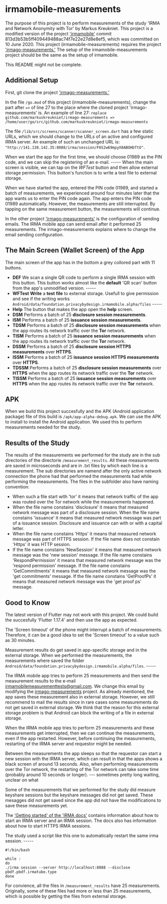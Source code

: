# irmamobile-measurements

The purpose of this project is to perform measurements of the study 'IRMA and Network Anonymity with Tor' by Markus Kreukniet. This project is a modified version of the project ['irmamobile'](https://github.com/privacybydesign/irmamobile) commit 813d3b53b5ff409449488ac74f7e22e27d8e8ef5, which was committed on 10 June 2020. This project (irmamobile-measurements) requires the project ['irmago-measurements.'](https://github.com/markuskreukniet/irmago-measurements) The setup of the irmamobile-measurements project should be the same as the setup of irmamobile.

This README might not be complete.

## Additional Setup

First, git clone the project ['irmago-measurements.'](https://github.com/markuskreukniet/irmago-measurements)

In the file `/go.mod` of this project (irmamobile-measurements), change the part after `=>` of line 27 to the place where the cloned project 'irmago-measurements' is. An example of line 27: `replace github.com/markuskreukniet/irmago-measurements => /home/user/go/src/github.com/markuskreukniet/irmago-measurements`

The file `/lib/src/screens/scanner/scanner_screen.dart` has a few static URLs, which we should change to the URLs of an active and configured IRMA server. An example of such an unchanged URL is: `"http://141.138.142.35:8088/irma/session/F6S2w69mpyX8ABOHbTtO"`.

When we start the app for the first time, we should choose 01989 as the PIN code, and we can skip the registering of an e-mail. ----- When the main screen is visible, we can tap on the _WFTest_ button and then allow external storage permission. This button's function is to write a test file to external storage.

When we have started the app, entered the PIN code 01989, and started a batch of measurements, we experienced around four minutes later that the app wants us to enter the PIN code again. The app enters the PIN code 01989 automatically. However, the measurements are still interrupted. By tapping on the same measurement button, the measurements will continue.

In the other project ['irmago-measurements'](https://github.com/markuskreukniet/irmago-measurements) is the configuration of sending emails. The IRMA mobile app can send email after it performed 25 measurements. The irmago-measurements explains where to change the email sending configuration. 

## The Main Screen (Wallet Screen) of the App

The main screen of the app has in the bottom a grey collored part with 11 buttons.

* __DEF__ We scan a single QR code to perform a single IRMA session with this button. This button works almost like the __default__ 'QR scan' button from the app's unmodified version. -----
* __WFTest__ __Write__ a __test__ __file__ to external storage. Usefull to give permission and see if the writing works `Android/data/foundation.privacybydesign.irmamobile.alpha/files` -----
* __Help__ The button that makes the app open the __help__ screen.
* __DSM__ Performs a batch of 25 __disclosure session measurements__.
* __ISM__ Performs a batch of 25 __issuance session measurements__.
* __TDSM__ Performs a batch of 25 __disclosure session measurements__ when the app routes its network traffic over the __Tor__ network.
* __TISM__ Performs a batch of 25 __issuance session measurements__ when the app routes its network traffic over the __Tor__ network.
* __DSSM__ Performs a batch of 25 __disclosure session HTTPS measurements__ over __HTTPS__.
* __ISSM__ Performs a batch of 25 __issuance session HTTPS measurements__ over __HTTPS__.
* __TDSSM__ Performs a batch of 25 __disclosure session measurements__ over __HTTPS__ when the app routes its network traffic over the __Tor__ network.
* __TISSM__ Performs a batch of 25 __issuance session measurements__ over __HTTPS__ when the app routes its network traffic over the __Tor__ network.

## APK

When we build this project succesfully and the APK (Android application package) file of this build is `/apk/app-alpha-debug.apk`. We can use the APK to install to install the Android application. We used this to perform measurements needed for the study.

## Results of the Study

The results of the measurements we performed for the study are in the sub directories of the directorie `/measurement_results`. All these measurements are saved in microseconds and are in .txt files by which each line is a measurement. The sub directories are namend after the only active network connection the phone had that performed the measurements had while performing the measurements. The files in the subfolder also have naming convention:

* When such a file start with 'tor' it means that network traffic of the app was routed over the Tor network while the measurements happened.
* When the file name constains 'disclosure' it means that measured network message was part of a disclosure session. When the file name constains 'issuance' it means that measured network message was part of a issuance session. Disclosure and issuance can with or with a capital letter.
* When the file name constains 'Https' it means that measured network message was part of HTTPS session. If the file name does not constain 'Https' it was HTTP session.
* If the file name constains 'NewSession' it means that measured network message was the 'new session' message. If the file name constains 'RespondPermission' it means that measured network message was the 'respond permission' message. If the file name constains 'GetCommitments' it means that measured network message was the 'get commitments' message. If the file name constains 'GetProofPs' it means that measured network message was the 'get proof ps' message.

## Good to Know

The latest version of Flutter may not work with this project. We could build the succesfully 'Flutter 1.17.4' and then use the app as expected.

The 'Screen timeout' of the phone might interrupt a batch of measurements. Therefore, it can be a good idea to set the 'Screen timeout' to a value such as 30 minutes.

Measurement results do get saved in app-specific storage and in the external storage. When we performed the measurements, the measurements where saved the folder `Android/data/foundation.privacybydesign.irmamobile.alpha/files`. -----

The IRMA mobile app tries to perform 25 measurements and then send the measurement results to the e-mail irmamobilemeasurementtests@gmail.com. We change this email by modifying the [irmago-measurements](https://github.com/markuskreukniet/irmago-measurements) project. As already mentioned, the app saves these measurement also in external storage. However, we still recommend to mail the results since in rare cases some measurements do not get saved in external storage. We think that the reason for this external storage problem is that Android can block the writing of a file in external storage.

When the IRMA mobile app tries to perform 25 measurements and these measurements get interrupted, then we can continue the measurements, even if the app restarted. However, before continuing the measurements, restarting of the IRMA server and requestor might be needed.

Between the measurements the app sleeps so that the requestor can start a new session with the IRMA server, which can result in that the apps shows a black screen of around 13 seconds. Also, when performing measurements over the Tor network, the restarting of the Tor network can take some time (probably around 10 seconds or longer). --- sometimes pretty long waiting, unclear on what

Some of the measurements that we performed for the study did measure keyshare sessions but the keyshare messages did not get saved. These mesagges did not get saved since the app did not have the modifications to save these measurements yet.

The ['Getting started' of the 'IRMA docs'](https://irma.app/docs/getting-started/) contains information about how to start an IRMA server and an IRMA session. The docs also has information about how to start HTTPS IRMA sessions.

The study used a script like this one to automatically restart the same irma session. -----
```
#!/bin/bash

while :
do
./irma session --server http://localhost:8088 --disclose pbdf.pbdf.irmatube.type
done
```

For convience, all the files in `/measurement_results` have 25 measurements. Originally, some of these files had more or less than 25 measurements, which is possible by getting the files from external storage.
